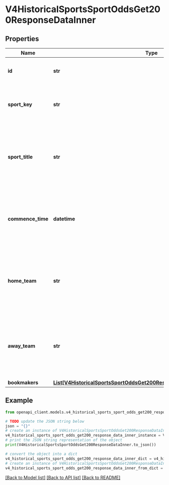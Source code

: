 # V4HistoricalSportsSportOddsGet200ResponseDataInner


## Properties

Name | Type | Description | Notes
------------ | ------------- | ------------- | -------------
**id** | **str** | A unique 32 character identifier for the event. | [optional] 
**sport_key** | **str** | A unique slug for the sport. Use this as the \&quot;sport\&quot; param in /odds requests | [optional] 
**sport_title** | **str** | A presentable title of the sport. Occassionally this value can change, for example if a league undergoes a name change or change in sponsorship. | [optional] 
**commence_time** | **datetime** | The match start time (ISO 8601 formatted). This will be unix timestamp integer if the dateFormat query param is set to dateFormat&#x3D;unix. | [optional] 
**home_team** | **str** | The home team. If home/away is not applicable for the sport (such as MMA and Tennis), it will be one of the participants. Null for outrights (futures) events. | [optional] 
**away_team** | **str** | The away team. If home/away is not applicable for the sport (such as MMA and Tennis), it will be one of the participants. Null for outrights (futures) events. | [optional] 
**bookmakers** | [**List[V4HistoricalSportsSportOddsGet200ResponseDataInnerBookmakersInner]**](V4HistoricalSportsSportOddsGet200ResponseDataInnerBookmakersInner.md) |  | [optional] 

## Example

```python
from openapi_client.models.v4_historical_sports_sport_odds_get200_response_data_inner import V4HistoricalSportsSportOddsGet200ResponseDataInner

# TODO update the JSON string below
json = "{}"
# create an instance of V4HistoricalSportsSportOddsGet200ResponseDataInner from a JSON string
v4_historical_sports_sport_odds_get200_response_data_inner_instance = V4HistoricalSportsSportOddsGet200ResponseDataInner.from_json(json)
# print the JSON string representation of the object
print(V4HistoricalSportsSportOddsGet200ResponseDataInner.to_json())

# convert the object into a dict
v4_historical_sports_sport_odds_get200_response_data_inner_dict = v4_historical_sports_sport_odds_get200_response_data_inner_instance.to_dict()
# create an instance of V4HistoricalSportsSportOddsGet200ResponseDataInner from a dict
v4_historical_sports_sport_odds_get200_response_data_inner_from_dict = V4HistoricalSportsSportOddsGet200ResponseDataInner.from_dict(v4_historical_sports_sport_odds_get200_response_data_inner_dict)
```
[[Back to Model list]](../README.md#documentation-for-models) [[Back to API list]](../README.md#documentation-for-api-endpoints) [[Back to README]](../README.md)


